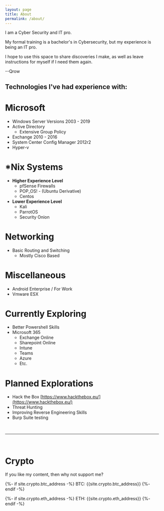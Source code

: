 ```yaml
---
layout: page
title: About
permalink: /about/
---
```


I am a Cyber Security and IT pro.

My formal training is a bachelor's in Cybersecurity, but my experience is being an IT pro.

I hope to use this space to share discoveries I make, as well as leave instructions for myself if I need them again.


--Qrow


## Technologies I've had experience with:

# Microsoft

- Windows Server Versions 2003 - 2019
- Active Directory
    - Extensive Group Policy
- Exchange 2010 - 2016
- System Center Config Manager 2012r2
- Hyper-v

# \*Nix Systems

- <b>Higher Experience Level</b>
    - pfSense Firewalls
    - POP_OS! - (Ubuntu Derivative)
    - Centos
- <b>Lower Experience Level</b>
    - Kali
    - ParrotOS
    - Security Onion

# Networking

- Basic Routing and Switching
    - Mostly Cisco Based


# Miscellaneous

- Android Enterprise / For Work
- Vmware ESX


# Currently Exploring

- Better Powershell Skills
- Microsoft 365
    - Exchange Online
    - Sharepoint Online
    - Intune
    - Teams
    - Azure
    - Etc.

# Planned Explorations

- Hack the Box [https://www.hackthebox.eu/](https://www.hackthebox.eu/)
- Threat Hunting
- Improving Reverse Engineering Skills
- Burp Suite testing

<br/>

---

<br/>

# Crypto

If you like my content, then why not support me?

<p> {%- if site.crypto.btc_address -%} BTC: {{site.crypto.btc_address}} {%- endif -%} </p>

<p> {%- if site.crypto.eth_address -%} ETH: {{site.crypto.eth_address}} {%- endif -%} </p>